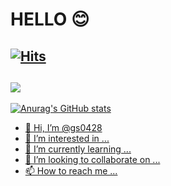 # HELLO 😊
[![Hits](https://hits.seeyoufarm.com/api/count/incr/badge.svg?url=https%3A%2F%2Fgithub.com%2Fgs0428&count_bg=%23FFFFFF&title_bg=%23000000&icon=&icon_color=%23E7E7E7&title=hits&edge_flat=false)](https://hits.seeyoufarm.com)
---
<a href="https://www.instagram.com/g._.s_0428/" target="_blank"><img src="https://img.shields.io/badge/g._.s_0428-E4405F?style=flat-square&logo=Instagram&logoColor=FFFFFF"/>
  ---
![Anurag's GitHub stats](https://github-readme-stats.vercel.app/api?username=gs0428&show_icons=true&theme=great-gatsby)
- 👋 Hi, I’m @gs0428
- 👀 I’m interested in ...
- 🌱 I’m currently learning ...
- 💞️ I’m looking to collaborate on ...
- 📫 How to reach me ...

<!---
gs0428/gs0428 is a ✨ special ✨ repository because its `README.md` (this file) appears on your GitHub profile.
You can click the Preview link to take a look at your changes.
--->
